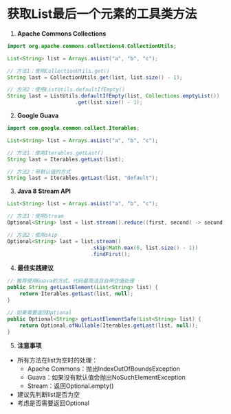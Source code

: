 # 获取List最后一个元素的工具类方法

1. **Apache Commons Collections**
```java
import org.apache.commons.collections4.CollectionUtils;

List<String> list = Arrays.asList("a", "b", "c");

// 方法1：使用CollectionUtils.get()
String last = CollectionUtils.get(list, list.size() - 1);

// 方法2：使用ListUtils.defaultIfEmpty()
String last = ListUtils.defaultIfEmpty(list, Collections.emptyList())
                      .get(list.size() - 1);
```

2. **Google Guava**
```java
import com.google.common.collect.Iterables;

List<String> list = Arrays.asList("a", "b", "c");

// 方法1：使用Iterables.getLast()
String last = Iterables.getLast(list);

// 方法2：带默认值的方式
String last = Iterables.getLast(list, "default");
```

3. **Java 8 Stream API**
```java
List<String> list = Arrays.asList("a", "b", "c");

// 方法1：使用Stream
Optional<String> last = list.stream().reduce((first, second) -> second);

// 方法2：使用skip
Optional<String> last = list.stream()
                           .skip(Math.max(0, list.size() - 1))
                           .findFirst();
```

4. **最佳实践建议**
```java
// 推荐使用Guava的方式，代码最简洁且自带空值处理
public String getLastElement(List<String> list) {
    return Iterables.getLast(list, null);
}

// 如果需要返回Optional
public Optional<String> getLastElementSafe(List<String> list) {
    return Optional.ofNullable(Iterables.getLast(list, null));
}
```

5. **注意事项**
- 所有方法在list为空时的处理：
  - Apache Commons：抛出IndexOutOfBoundsException
  - Guava：如果没有默认值会抛出NoSuchElementException
  - Stream：返回Optional.empty()
- 建议先判断list是否为空
- 考虑是否需要返回Optional 